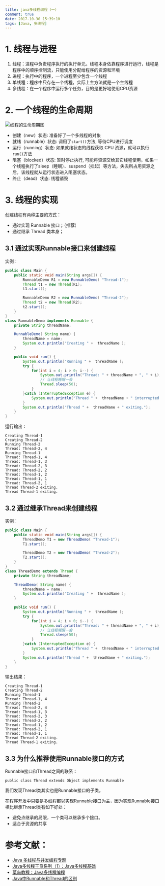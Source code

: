 ```yaml
---
title: java多线程编程（一）
comment: true
date: 2017-10-30 15:39:10
tags: [Java, 多线程]
---
```


# 1. 线程与进程

1. 线程：进程中负责程序执行的执行单元。线程本身依靠程序进行运行，线程是程序中的顺序控制流，只能使用分配给程序的资源和环境
2. 进程：执行中的程序，一个进程至少包含一个线程
3. 单线程：程序中只存在一个线程，实际上主方法就是一个主线程
4. 多线程：在一个程序中运行多个任务，目的是更好地使用CPU资源

# 2. 一个线程的生命周期

![线程的生命周期图](http://www.runoob.com/wp-content/uploads/2014/01/java-thread.jpg)

- 创建（new）状态: 准备好了一个多线程的对象
- 就绪（runnable）状态: 调用了`start()`方法, 等待CPU进行调度
- 运行（running）状态: 如果就绪状态的线程获取 CPU 资源，就可以执行`run()`方法
- 阻塞（blocked）状态: 暂时停止执行, 可能将资源交给其它线程使用。如果一个线程执行了sleep（睡眠）、suspend（挂起）等方法，失去所占用资源之后，该线程就从运行状态进入阻塞状态。
- 终止（dead）状态: 线程销毁

# 3. 线程的实现

创建线程有两种主要的方式：

- 通过实现 Runnable 接口；（推荐）
- 通过继承 Thread 类本身；

## 3.1 通过实现Runnable接口来创建线程

实例：

``` java
public class Main {
    public static void main(String args[]) {
        RunnableDemo R1 = new RunnableDemo( "Thread-1");
        Thread t1 = new Thread(R1);
        t1.start();

        RunnableDemo R2 = new RunnableDemo( "Thread-2");
        Thread t2 = new Thread(R2);
        t2.start();
    }
}
class RunnableDemo implements Runnable {
    private String threadName;

    RunnableDemo( String name) {
        threadName = name;
        System.out.println("Creating " +  threadName );
    }

    public void run() {
        System.out.println("Running " +  threadName );
        try {
            for(int i = 4; i > 0; i--) {
                System.out.println("Thread: " + threadName + ", " + i);
                // 让线程睡眠一会
                Thread.sleep(50);
            }
        }catch (InterruptedException e) {
            System.out.println("Thread " +  threadName + " interrupted.");
        }
        System.out.println("Thread " +  threadName + " exiting.");
    }
}
```

运行输出：

``` 
Creating Thread-1
Creating Thread-2
Running Thread-2
Thread: Thread-2, 4
Running Thread-1
Thread: Thread-1, 4
Thread: Thread-1, 3
Thread: Thread-2, 3
Thread: Thread-2, 2
Thread: Thread-1, 2
Thread: Thread-1, 1
Thread: Thread-2, 1
Thread Thread-2 exiting.
Thread Thread-1 exiting.
```

## 3.2 通过继承Thread来创建线程

实例：

``` java
public class Main {
    public static void main(String args[]) {
        ThreadDemo T1 = new ThreadDemo( "Thread-1");
        T1.start();

        ThreadDemo T2 = new ThreadDemo( "Thread-2");
        T2.start();
    }
}
class ThreadDemo extends Thread {
    private String threadName;

    ThreadDemo( String name) {
        threadName = name;
        System.out.println("Creating " +  threadName );
    }

    public void run() {
        System.out.println("Running " +  threadName );
        try {
            for(int i = 4; i > 0; i--) {
                System.out.println("Thread: " + threadName + ", " + i);
                // 让线程睡醒一会
                Thread.sleep(50);
            }
        }catch (InterruptedException e) {
            System.out.println("Thread " +  threadName + " interrupted.");
        }
        System.out.println("Thread " +  threadName + " exiting.");
    }
}

```

输出结果：

```
Creating Thread-1
Creating Thread-2
Running Thread-1
Thread: Thread-1, 4
Running Thread-2
Thread: Thread-2, 4
Thread: Thread-1, 3
Thread: Thread-2, 3
Thread: Thread-2, 2
Thread: Thread-1, 2
Thread: Thread-2, 1
Thread: Thread-1, 1
Thread Thread-2 exiting.
Thread Thread-1 exiting.
```

## 3.3 为什么推荐使用Runnable接口的方式

Runnable接口和Thread之间的联系：

`public class Thread extends Object implements Runnable`

我们发现Thread类其实也是Runnable接口的子类。

在程序开发中只要是多线程都以实现Runnable接口为主，因为实现Runnable接口相比继承Thread类有如下好处：

- 避免点继承的局限，一个类可以继承多个接口。
- 适合于资源的共享

# 参考文献：

- [Java 多线程与并发编程专题](https://www.ibm.com/developerworks/cn/java/j-concurrent/)
- [Java多线程干货系列（1）：Java多线程基础](http://www.importnew.com/21136.html)
- [菜鸟教程：Java多线程编程](http://www.runoob.com/java/java-multithreading.html)
- [Java中Runnable和Thread的区别](http://developer.51cto.com/art/201203/321042.htm)


